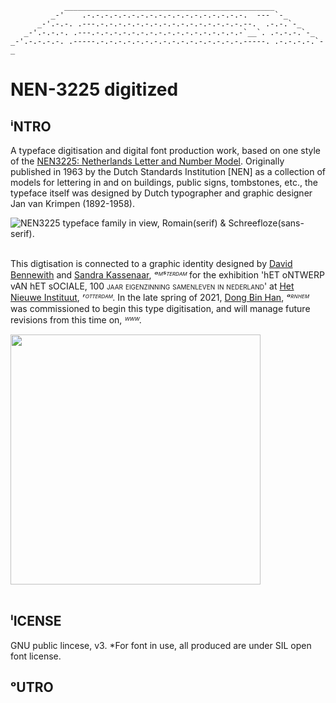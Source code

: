 <!-- language: lang-none -->


                _______________________________________________            
             _-'    .-.-.-.-.-.-.-.-.-.-.-.-.-.-.-.-.-.-.  --- `-_          
          _-'.-.-. .---.-.-.-.-.-.-.-.-.-.-.-.-.-.-.-.-.--.  .-.-.`-_      
       _-'.-.-.-. .---.-.-.-.-.-.-.-.-.-.-.-.-.-.-.-.-.-`__`. .-.-.-.`-_   
    _-'.-.-.-.-. .-----.-.-.-.-.-.-.-.-.-.-.-.-.-.-.-.-.-----. .-.-.-.-.`-_


# NEN-3225 digitized




## ⁱNTRO
A typeface digitisation and digital font production work, based on one style of the [NEN3225: Netherlands Letter and Number Model](https://www.nen.nl/en/nen-3225-1962-nl-6541). Originally published in 1963 by the Dutch Standards Institution [NEN] as a collection of models for lettering in and on buildings, public signs, tombstones, etc., the typeface itself was designed by Dutch typographer and graphic designer Jan van Krimpen (1892-1958).


![NEN3225 typeface family in view, Romain(serif) & Schreefloze(sans-serif).](https://i.imgur.com/0Jrh13q.png)<br> <br> 


This digtisation is connected to a graphic identity designed by [David Bennewith](https://colophon.info/) and [Sandra Kassenaar](https://www.sandrakassenaar.com/), *ᵃᴹˢᵀᴱᴿᴰᴬᴹ* for the exhibition 'hET oNTWERP vAN hET sOCIALE, <span style="font-variant:small-caps;">100 jaar eigenzinning samenleven in nederland</span>' at [Het Nieuwe Instituut](https://ontwerpvanhetsociale.hetnieuweinstituut.nl/), *ʳᴼᵀᵀᴱᴿᴰᴬᴹ*. In the late spring of 2021, [Dong Bin Han](https://openboek.info/), *ᵃᴿᴺᴴᴱᴹ* was commissioned to begin this type digitisation, and will manage future revisions from this time on, *ᵂᵂᵂ*. 

<img src="https://ontwerpvanhetsociale.hetnieuweinstituut.nl/sites/default/files/cover-8231-61474/mobile_portrait.jpg" width="400"><br> <br> 



## ˡICENSE
GNU public lincese, v3. \*For font in use, all produced are under SIL open font license.

## ᵒUTRO









